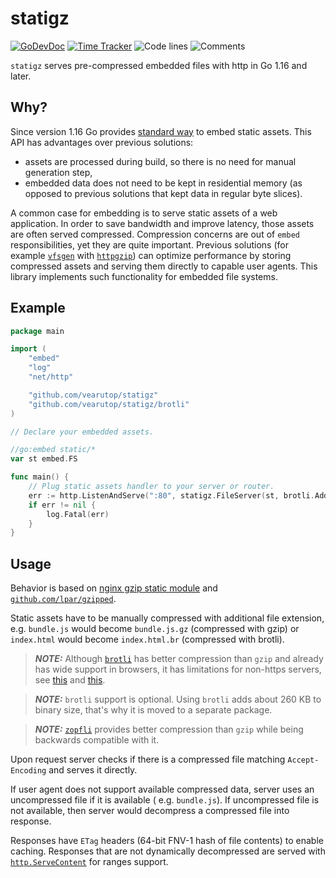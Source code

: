# statigz

<!--[![Build Status](https://github.com/vearutop/statigz/workflows/test/badge.svg)](https://github.com/vearutop/statigz/actions?query=branch%3Amaster+workflow%3Atest)
[![Coverage Status](https://codecov.io/gh/vearutop/statigz/branch/master/graph/badge.svg)](https://codecov.io/gh/vearutop/statigz)-->
[![GoDevDoc](https://img.shields.io/badge/dev-doc-00ADD8?logo=go)](https://pkg.go.dev/github.com/vearutop/statigz)
[![Time Tracker](https://wakatime.com/badge/github/vearutop/statigz.svg)](https://wakatime.com/badge/github/vearutop/statigz)
![Code lines](https://sloc.xyz/github/vearutop/statigz/?category=code)
![Comments](https://sloc.xyz/github/vearutop/statigz/?category=comments)

`statigz` serves pre-compressed embedded files with http in Go 1.16 and later.

## Why?

Since version 1.16 Go provides [standard way](https://tip.golang.org/pkg/embed/) to embed static assets. This API has
advantages over previous solutions:

* assets are processed during build, so there is no need for manual generation step,
* embedded data does not need to be kept in residential memory (as opposed to previous solutions that kept data in
  regular byte slices).

A common case for embedding is to serve static assets of a web application. In order to save bandwidth and improve
latency, those assets are often served compressed. Compression concerns are out of `embed` responsibilities, yet they
are quite important. Previous solutions (for example [`vfsgen`](https://github.com/shurcooL/vfsgen)
with [`httpgzip`](https://github.com/shurcooL/httpgzip)) can optimize performance by storing compressed assets and
serving them directly to capable user agents. This library implements such functionality for embedded file systems.

## Example

```go
package main

import (
	"embed"
	"log"
	"net/http"

	"github.com/vearutop/statigz"
	"github.com/vearutop/statigz/brotli"
)

// Declare your embedded assets.

//go:embed static/*
var st embed.FS

func main() {
	// Plug static assets handler to your server or router.
	err := http.ListenAndServe(":80", statigz.FileServer(st, brotli.AddEncoding))
	if err != nil {
		log.Fatal(err)
	}
}
```

## Usage

Behavior is based on [nginx gzip static module](http://nginx.org/en/docs/http/ngx_http_gzip_static_module.html) and
[`github.com/lpar/gzipped`](https://github.com/lpar/gzipped).

Static assets have to be manually compressed with additional file extension, e.g. `bundle.js` would
become `bundle.js.gz` (compressed with gzip) or `index.html` would become `index.html.br` (compressed with brotli).

> **_NOTE:_** Although [`brotli`](https://github.com/google/brotli) has better compression than `gzip` and already
> has wide support in browsers, it has limitations for non-https servers,
> see [this](https://bugs.chromium.org/p/chromium/issues/detail?id=452335)
> and [this](https://bugzilla.mozilla.org/show_bug.cgi?id=1218924).

> **_NOTE:_** `brotli` support is optional. Using `brotli` adds about 260 KB to binary size, that's why it is moved to
> a separate package.

> **_NOTE:_** [`zopfli`](https://github.com/google/zopfli) provides better compression than `gzip` while being
> backwards compatible with it.

Upon request server checks if there is a compressed file matching `Accept-Encoding` and serves it directly.

If user agent does not support available compressed data, server uses an uncompressed file if it is available (
e.g. `bundle.js`). If uncompressed file is not available, then server would decompress a compressed file into response.

Responses have `ETag` headers (64-bit FNV-1 hash of file contents) to enable caching. Responses that are not dynamically
decompressed are served with [`http.ServeContent`](https://golang.org/pkg/net/http/#ServeContent) for ranges support.
